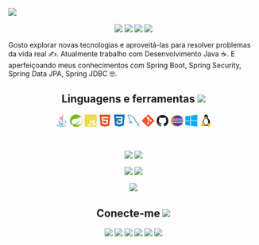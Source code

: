 <p align="center">
 
</p align="center">
<img src="https://github.com/CR10L02k/imagens/blob/main/banner.gif" />

<p align="center">
 
 <img src="https://badges.pufler.dev/visits/CR10L02k/CR10L02k"/> 
 <img src="https://badges.pufler.dev/years/CR10L02k"/>
 <img src="https://badges.pufler.dev/repos/CR10L02k"/>
 <img src="https://badges.pufler.dev/commits/monthly/CR10L02k" />

</p>

<p align="center">
 
Gosto explorar novas tecnologias e aproveitá-las para resolver problemas da vida real ✍. Atualmente trabalho com Desenvolvimento Java ☕. E aperfeiçoando meus conhecimentos com Spring Boot, Spring Security, Spring Data JPA, Spring JDBC 🤓.
</p>  

<h2 align="center">Linguagens e ferramentas <img src="https://github.com/ritik307/ritik307/blob/main/images/laptop.gif" width="50"></h2>

<p align="center">
 <img height="26em" src="https://github.com/CR10L02k/imagens/blob/main/icons/java/java-original.svg"/>
 <img height="25em" src="https://github.com/CR10L02k/imagens/blob/main/icons/spring/spring-original.svg"/>
 <img height="25em" src="https://github.com/CR10L02k/imagens/blob/main/icons/javascript/javascript-plain.svg"/>
 <img height="25em" src="https://github.com/CR10L02k/imagens/blob/main/icons/html5/html5-plain.svg"/>
 <img height="25em" src="https://github.com/CR10L02k/imagens/blob/main/icons/css3/css3-plain.svg"/>
 <img height="25em" src="https://github.com/CR10L02k/imagens/blob/main/icons/mysql/mysql-plain.svg"/>
 <img height="25em" src="https://github.com/CR10L02k/imagens/blob/main/icons/git/git-plain.svg"/>
 <img height="25em" src="https://github.com/CR10L02k/imagens/blob/main/icons/github/github-original.svg"/>
 <img height="25em" src="https://github.com/CR10L02k/imagens/blob/main/icons/eclipse/eclipse.svg"/>
 <img height="25em" src="https://github.com/CR10L02k/imagens/blob/main/icons/windows8/windows8-original.svg"/>
 <img height="25em" src="https://github.com/CR10L02k/imagens/blob/main/icons/linux/linux-original.svg"/>

</p>

<!--
<h2 align="center">
  Estatisticas do Github
</h2>
 -->
 
<br>

<p align = "center">
 <img height="160em"  src = "https://github-readme-stats.vercel.app/api?username=CR10L02k&show_icons=true&theme=dark">
 <img height="160em"  src="https://github-readme-streak-stats.herokuapp.com/?user=CR10L02k&show_icons=true&locale=en&layout=compact&theme=dark" />
  
</p>

<p align = "center">
 <img height="220em" src = "https://github-readme-stats.vercel.app/api/top-langs/?username=CR10L02k&theme=dark">
 <img height="120em" src = "https://github-readme-stats.vercel.app/api/wakatime?username=JoseVictorVieira&layout=compact&hide_title=true&theme=dark">
</p> 

<p align = "center">
 <img height="395em" src="https://activity-graph.herokuapp.com/graph?username=CR10L02k&theme=xcode">
</p> 


<h2 align="center">Conecte-me <img src="https://media0.giphy.com/media/jqNPzdTTxQfOgOqpO4/source.gif" width="50"></h2>

<p align="center">
<a href="https://www.instagram.com/_victorvieira2k/" target="_blank"><img height="25em" src="https://img.shields.io/badge/-Instagram-af4c4d?style=flat-square&logo=Instagram&logoColor=white&link=https://www.instagram.com/_victorvieira2k/"></a>
<a href="contato.josevictorvieira@gmail.com"><img height="25em" src="https://img.shields.io/badge/-Gmail-db4a39?style=flat-square&logo=Gmail&logoColor=white&link=contato.josevictorvieira@gmail.com"></a>
<a href="https://www.linkedin.com/in/josevictorvieira/"><img height="25em" src="https://img.shields.io/badge/-Linkedin-0e76a8?style=flat-square&logo=Linkedin&logoColor=white&link=https://www.linkedin.com/in/josevictorvieira/"></a>
<a href="https://twitter.com/josevictor2k"><img height="25em" src="https://img.shields.io/badge/-Twitter-00acee?style=flat-square&logo=twitter&logoColor=white&link=https://twitter.com/josevictor2k"></a>
<a href=""><img height="25em" src="https://img.shields.io/badge/-YouTube-B2071D?style=flat-square&logo=YouTube&logoColor=white&link="></a>
<a href="https://linktr.ee/josevictorsantos"><img height="25em" src="https://img.shields.io/badge/-Linktree-65da65?style=flat-square&logo=linktree&logoColor=white&link=https://linktr.ee/josevictorsantos"></a>
</p>
